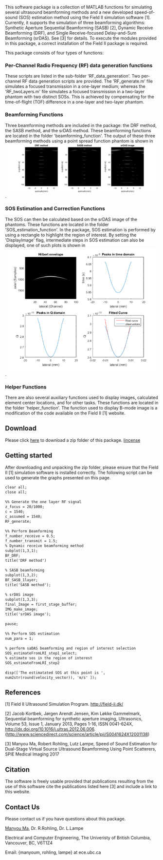 This software package is a collection of MATLAB functions for simulating several ultrasound beamforming methods and a new developed speed-of-sound (SOS) estimation method using the Field II simulation software [1]. Currently, it supports the simulation of three beamforming algorithms: Synthetic Aperture Sequential Beamforming (SASB) [2], Dynamic Receive Beamforming (DRF), and Single Receive-focused Delay-and-Sum Beamforming (srDAS). See [3] for details. To execute the modules provided in this package, a correct installation of the Field II package is required.

This package consists of four types of functions:

### Per-Channel Radio Frequency (RF) data generation functions

These scripts are listed in the sub-folder 'RF_data_generation'. Two per-channel RF data generation scripts are provided. The 'RF_generate.m' file simulates a focused transmission in a one-layer medium; whereas the 'RF_twoLayers.m' file simulates a focused transmission in a two-layer phantom with two distinct SOSs. This is achieved by compensating for the time-of-flight (TOF) difference in a one-layer and two-layer phantom.

### Beamforming Functions
Three beamforming methods are included in the package: the DRF method, the SASB method, and the srDAS method. These beamforming functions are located in the folder 'beamforming_function'. The output of these three beamforming methods using a point spread function phantom is shown in ![Figure 1](output_beamforming.png).

### SOS Estimation and Correction Functions
The SOS can then be calculated based on the srDAS image of the phantoms. These functions are located in the folder 'SOS_estimation_function'. In the package, SOS estimation is performed by using a rectangle to highlight the region of interest. By setting the 'DisplayImage' flag, intermediate steps in SOS estimation can also be displayed, one of such plots is shown in ![Figure 2](SOS_estimation.png).

### Helper Functions
There are also several auxiliary functions used to display images, calculated element center locations, and for other tasks. These functions are located in the folder 'helper_function'. The function used to display B-mode image is a modification of the code available on the Field II [1] website.

## Download
Please click [here](http://www.ece.ubc.ca/~manyoum/dual_stage_sos/dual_stage_sos.zip) to download a zip folder of this package. [lincense](license.txt)

## Getting started
After downloading and unpacking the zip folder, please ensure that the Field II [1] simulation software is installed correctly. The following script can be used to generate the graphs presented on this page.

```
clear all;
close all;

%% Generate the one layer RF signal
z_focus = 20/1000;
c = 1540;
c_assumed = 1540;
RF_generate;

%% Perform Beamforming
f_number_receive = 0.5;
f_number_transmit = 1.5;
% Dynamic receive beamforming method
subplot(1,3,1);
BF_DRF;
title('DRF method')

% SASB beamforming
subplot(1,3,2);
BF_SASB_1layer;
title('SASB method');

% srDAS image
subplot(1,3,3);
final_Image = first_stage_buffer;
IMG_make_image;
title('srDAS image');

pause;

%% Perform SOS estimation
num_para = 1;

% perform saDAS beamforming and region of interest selection
SOS_estimateFromLRI_step1_select;
% estimate sos in the region of interest
SOS_estimateFromLRI_step2

disp(['The estimatated SOS at this point is ', num2str(round(velocity_vector)), 'm/s' ]);
```

## References

[1] Field II Ultrasound Simulation Program. http://field-ii.dk/

[2] Jacob Kortbek, Jørgen Arendt Jensen, Kim Løkke Gammelmark, Sequential beamforming for synthetic aperture imaging, Ultrasonics, Volume 53, Issue 1, January 2013, Pages 1-16, ISSN 0041-624X, http://dx.doi.org/10.1016/j.ultras.2012.06.006. (http://www.sciencedirect.com/science/article/pii/S0041624X12001138)

[3] Manyou Ma, Robert Rohling, Lutz Lampe, Speed of Sound Estimation for Dual-Stage Virtual Source Ultrasound Beamforming Using Point Scatterers, SPIE Medical Imaging 2017

## Citation

The software is freely usable provided that publications resulting from the use of this software cite the publications listed here [3] and include a link to this website.

## Contact Us

Please contact us if you have questions about this package.

[Manyou Ma](manyouma.github.io), Dr. R.Rohling, Dr. L.Lampe

Electrical and Computer Engineering,
The Univeristy of British Columbia,
Vancouver, BC, V6T1Z4

Email: {manyoum, rohling, lampe} at ece.ubc.ca

